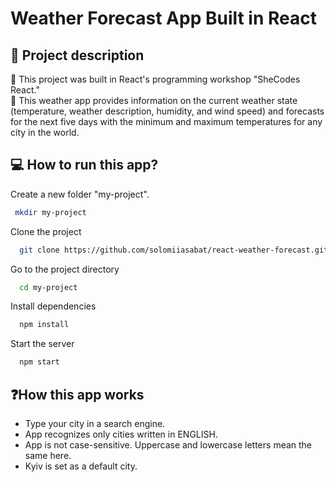 # Weather Forecast App Built in React

## 📖 Project description

📍 This project was built in React's programming workshop "SheCodes React." \
📍 This weather app provides information on the current weather state (temperature, weather description, humidity, and wind speed) and forecasts for the next five days with the minimum and maximum temperatures for any city in the world.

## 💻 How to run this app?

Create a new folder "my-project".

```bash
 mkdir my-project
```

Clone the project

```bash
  git clone https://github.com/solomiiasabat/react-weather-forecast.git
```

Go to the project directory

```bash
  cd my-project
```

Install dependencies

```bash
  npm install
```

Start the server

```bash
  npm start
```

## ❓How this app works

- Type your city in a search engine.
- App recognizes only cities written in ENGLISH.
- App is not case-sensitive. Uppercase and lowercase letters mean the same here.
- Kyiv is set as a default city.
